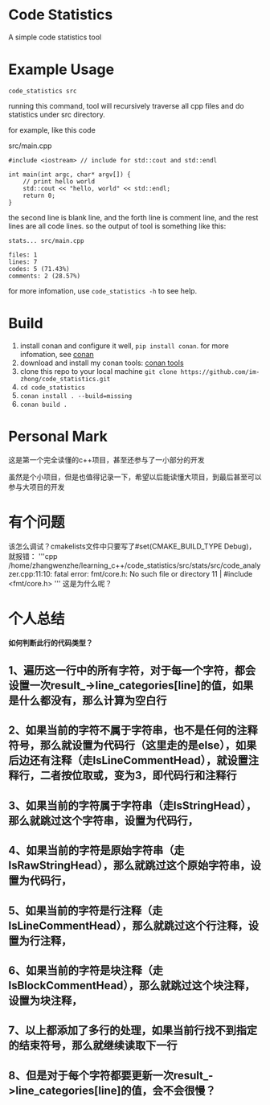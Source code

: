 # Code Statistics
A simple code statistics tool

# Example Usage
`code_statistics src`

running this command, tool will recursively traverse all cpp files and do statistics under src directory.

for example, like this code

src/main.cpp
```
#include <iostream> // include for std::cout and std::endl

int main(int argc, char* argv[]) {
    // print hello world
    std::cout << "hello, world" << std::endl;
    return 0;
}
```
the second line is blank line, and the forth line is comment line, and the rest lines are all code lines. so the output of tool is something like this:
```
stats... src/main.cpp

files: 1
lines: 7
codes: 5 (71.43%)
comments: 2 (28.57%)
```

for more infomation, use `code_statistics -h` to see help.

# Build

1. install conan and configure it well, `pip install conan`. for more infomation, see [conan](https://conan.io/)
2. download and install my conan tools: [conan tools](https://github.com/im-zhong/conan.git)
3. clone this repo to your local machine `git clone https://github.com/im-zhong/code_statistics.git`
4. `cd code_statistics`
5. `conan install . --build=missing`
6. `conan build .`

# Personal Mark

这是第一个完全读懂的c++项目，甚至还参与了一小部分的开发

虽然是个小项目，但是也值得记录一下，希望以后能读懂大项目，到最后甚至可以参与大项目的开发

# 有个问题

该怎么调试？cmakelists文件中只要写了#set(CMAKE_BUILD_TYPE Debug)，就报错：
'''cpp
/home/zhangwenzhe/learning_c++/code_statistics/src/stats/src/code_analyzer.cpp:11:10: fatal error: fmt/core.h: No such file or directory
11 | #include <fmt/core.h>
'''
这是为什么呢？

# 个人总结

**如何判断此行的代码类型？**

## 1、遍历这一行中的所有字符，对于每一个字符，都会设置一次result_->line_categories[line]的值，如果是什么都没有，那么计算为空白行
## 2、如果当前的字符不属于字符串，也不是任何的注释符号，那么就设置为代码行（这里走的是else），如果后边还有注释（走IsLineCommentHead），就设置注释行，二者按位取或，变为3，即代码行和注释行
## 3、如果当前的字符属于字符串（走IsStringHead），那么就跳过这个字符串，设置为代码行，
## 4、如果当前的字符是原始字符串（走IsRawStringHead），那么就跳过这个原始字符串，设置为代码行，
## 5、如果当前的字符是行注释（走IsLineCommentHead），那么就跳过这个行注释，设置为行注释，
## 6、如果当前的字符是块注释（走IsBlockCommentHead），那么就跳过这个块注释，设置为块注释，
## 7、以上都添加了多行的处理，如果当前行找不到指定的结束符号，那么就继续读取下一行
## 8、但是对于每个字符都要更新一次result_->line_categories[line]的值，会不会很慢？